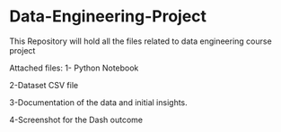 # Data-Engineering-Project
This Repository will hold all the files related to data engineering course project

Attached files:
1- Python Notebook

2-Dataset CSV file

3-Documentation of the data and initial insights.

4-Screenshot for the Dash outcome
